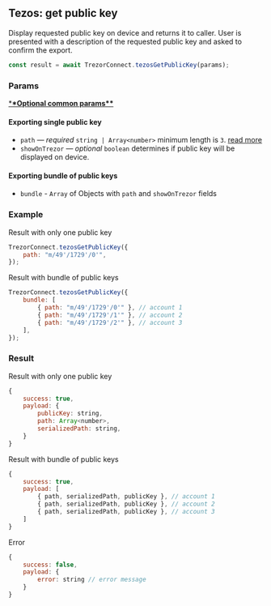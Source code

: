 ## Tezos: get public key

Display requested public key on device and returns it to caller.
User is presented with a description of the requested public key and asked to confirm the export.

```javascript
const result = await TrezorConnect.tezosGetPublicKey(params);
```

### Params

[\***\*Optional common params\*\***](commonParams.md)

#### Exporting single public key

-   `path` — _required_ `string | Array<number>` minimum length is `3`. [read more](../path.md)
-   `showOnTrezor` — _optional_ `boolean` determines if public key will be displayed on device.

#### Exporting bundle of public keys

-   `bundle` - `Array` of Objects with `path` and `showOnTrezor` fields

### Example

Result with only one public key

```javascript
TrezorConnect.tezosGetPublicKey({
    path: "m/49'/1729'/0'",
});
```

Result with bundle of public keys

```javascript
TrezorConnect.tezosGetPublicKey({
    bundle: [
        { path: "m/49'/1729'/0'" }, // account 1
        { path: "m/49'/1729'/1'" }, // account 2
        { path: "m/49'/1729'/2'" }, // account 3
    ],
});
```

### Result

Result with only one public key

```javascript
{
    success: true,
    payload: {
        publicKey: string,
        path: Array<number>,
        serializedPath: string,
    }
}
```

Result with bundle of public keys

```javascript
{
    success: true,
    payload: [
        { path, serializedPath, publicKey }, // account 1
        { path, serializedPath, publicKey }, // account 2
        { path, serializedPath, publicKey }, // account 3
    ]
}
```

Error

```javascript
{
    success: false,
    payload: {
        error: string // error message
    }
}
```
